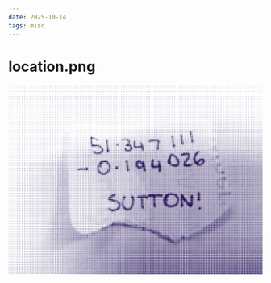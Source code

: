```yaml
---
date: 2025-10-14
tags: misc
---
```


# location.png
![51.347111, -0.194026 SUTTON](<./location.png>)
